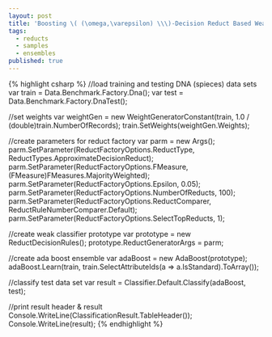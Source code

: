 ```yaml
---
layout: post
title: 'Boosting \( (\omega,\varepsilon) \\\)-Decision Reduct Based Weak Classifiers'
tags:
  - reducts
  - samples
  - ensembles
published: true
---
```


{% highlight csharp %}
//load training and testing DNA (spieces) data sets
var train = Data.Benchmark.Factory.Dna();
var test = Data.Benchmark.Factory.DnaTest();

//set weights
var weightGen = new WeightGeneratorConstant(train, 1.0 / (double)train.NumberOfRecords);
train.SetWeights(weightGen.Weights);

//create parameters for reduct factory
var parm = new Args();
parm.SetParameter(ReductFactoryOptions.ReductType, ReductTypes.ApproximateDecisionReduct);
parm.SetParameter(ReductFactoryOptions.FMeasure, (FMeasure)FMeasures.MajorityWeighted);
parm.SetParameter(ReductFactoryOptions.Epsilon, 0.05);
parm.SetParameter(ReductFactoryOptions.NumberOfReducts, 100);
parm.SetParameter(ReductFactoryOptions.ReductComparer, ReductRuleNumberComparer.Default);
parm.SetParameter(ReductFactoryOptions.SelectTopReducts, 1);

//create weak classifier prototype
var prototype = new ReductDecisionRules();
prototype.ReductGeneratorArgs = parm;

//create ada boost ensemble
var adaBoost = new AdaBoost<ReductDecisionRules>(prototype);
adaBoost.Learn(train, train.SelectAttributeIds(a => a.IsStandard).ToArray());

//classify test data set
var result = Classifier.Default.Classify(adaBoost, test);

//print result header & result
Console.WriteLine(ClassificationResult.TableHeader());
Console.WriteLine(result);
{% endhighlight %}
